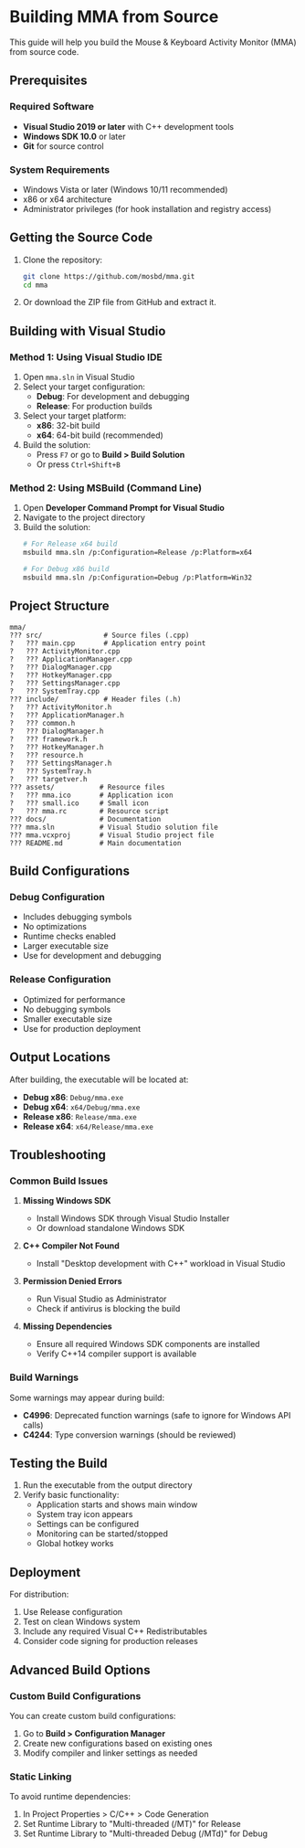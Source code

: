 # Building MMA from Source

This guide will help you build the Mouse & Keyboard Activity Monitor (MMA) from source code.

## Prerequisites

### Required Software
- **Visual Studio 2019 or later** with C++ development tools
- **Windows SDK 10.0** or later
- **Git** for source control

### System Requirements
- Windows Vista or later (Windows 10/11 recommended)
- x86 or x64 architecture
- Administrator privileges (for hook installation and registry access)

## Getting the Source Code

1. Clone the repository:
   ```bash
   git clone https://github.com/mosbd/mma.git
   cd mma
   ```

2. Or download the ZIP file from GitHub and extract it.

## Building with Visual Studio

### Method 1: Using Visual Studio IDE

1. Open `mma.sln` in Visual Studio
2. Select your target configuration:
   - **Debug**: For development and debugging
   - **Release**: For production builds
3. Select your target platform:
   - **x86**: 32-bit build
   - **x64**: 64-bit build (recommended)
4. Build the solution:
   - Press `F7` or go to **Build > Build Solution**
   - Or press `Ctrl+Shift+B`

### Method 2: Using MSBuild (Command Line)

1. Open **Developer Command Prompt for Visual Studio**
2. Navigate to the project directory
3. Build the solution:
   ```bash
   # For Release x64 build
   msbuild mma.sln /p:Configuration=Release /p:Platform=x64
   
   # For Debug x86 build
   msbuild mma.sln /p:Configuration=Debug /p:Platform=Win32
   ```

## Project Structure

```
mma/
??? src/               # Source files (.cpp)
?   ??? main.cpp       # Application entry point
?   ??? ActivityMonitor.cpp
?   ??? ApplicationManager.cpp
?   ??? DialogManager.cpp
?   ??? HotkeyManager.cpp
?   ??? SettingsManager.cpp
?   ??? SystemTray.cpp
??? include/           # Header files (.h)
?   ??? ActivityMonitor.h
?   ??? ApplicationManager.h
?   ??? common.h
?   ??? DialogManager.h
?   ??? framework.h
?   ??? HotkeyManager.h
?   ??? resource.h
?   ??? SettingsManager.h
?   ??? SystemTray.h
?   ??? targetver.h
??? assets/           # Resource files
?   ??? mma.ico       # Application icon
?   ??? small.ico     # Small icon
?   ??? mma.rc        # Resource script
??? docs/             # Documentation
??? mma.sln           # Visual Studio solution file
??? mma.vcxproj       # Visual Studio project file
??? README.md         # Main documentation
```

## Build Configurations

### Debug Configuration
- Includes debugging symbols
- No optimizations
- Runtime checks enabled
- Larger executable size
- Use for development and debugging

### Release Configuration
- Optimized for performance
- No debugging symbols
- Smaller executable size
- Use for production deployment

## Output Locations

After building, the executable will be located at:
- **Debug x86**: `Debug/mma.exe`
- **Debug x64**: `x64/Debug/mma.exe`
- **Release x86**: `Release/mma.exe`
- **Release x64**: `x64/Release/mma.exe`

## Troubleshooting

### Common Build Issues

1. **Missing Windows SDK**
   - Install Windows SDK through Visual Studio Installer
   - Or download standalone Windows SDK

2. **C++ Compiler Not Found**
   - Install "Desktop development with C++" workload in Visual Studio

3. **Permission Denied Errors**
   - Run Visual Studio as Administrator
   - Check if antivirus is blocking the build

4. **Missing Dependencies**
   - Ensure all required Windows SDK components are installed
   - Verify C++14 compiler support is available

### Build Warnings

Some warnings may appear during build:
- **C4996**: Deprecated function warnings (safe to ignore for Windows API calls)
- **C4244**: Type conversion warnings (should be reviewed)

## Testing the Build

1. Run the executable from the output directory
2. Verify basic functionality:
   - Application starts and shows main window
   - System tray icon appears
   - Settings can be configured
   - Monitoring can be started/stopped
   - Global hotkey works

## Deployment

For distribution:
1. Use Release configuration
2. Test on clean Windows system
3. Include any required Visual C++ Redistributables
4. Consider code signing for production releases

## Advanced Build Options

### Custom Build Configurations

You can create custom build configurations:
1. Go to **Build > Configuration Manager**
2. Create new configurations based on existing ones
3. Modify compiler and linker settings as needed

### Static Linking

To avoid runtime dependencies:
1. In Project Properties > C/C++ > Code Generation
2. Set Runtime Library to "Multi-threaded (/MT)" for Release
3. Set Runtime Library to "Multi-threaded Debug (/MTd)" for Debug